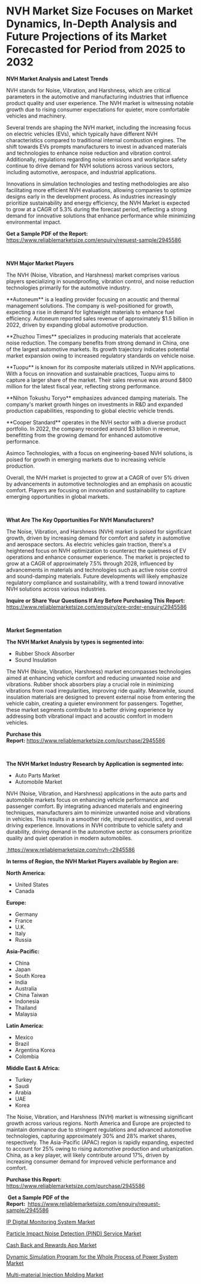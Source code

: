 <p><h1>NVH Market Size Focuses on Market Dynamics, In-Depth Analysis and Future Projections of its Market Forecasted for Period from 2025 to 2032</h1></p><p><strong>NVH Market Analysis and Latest Trends</strong></p>
<p><p>NVH stands for Noise, Vibration, and Harshness, which are critical parameters in the automotive and manufacturing industries that influence product quality and user experience. The NVH market is witnessing notable growth due to rising consumer expectations for quieter, more comfortable vehicles and machinery.</p><p>Several trends are shaping the NVH market, including the increasing focus on electric vehicles (EVs), which typically have different NVH characteristics compared to traditional internal combustion engines. The shift towards EVs prompts manufacturers to invest in advanced materials and technologies to enhance noise reduction and vibration control. Additionally, regulations regarding noise emissions and workplace safety continue to drive demand for NVH solutions across various sectors, including automotive, aerospace, and industrial applications.</p><p>Innovations in simulation technologies and testing methodologies are also facilitating more efficient NVH evaluations, allowing companies to optimize designs early in the development process. As industries increasingly prioritize sustainability and energy efficiency, the NVH Market is expected to grow at a CAGR of 5.3% during the forecast period, reflecting a strong demand for innovative solutions that enhance performance while minimizing environmental impact.</p></p>
<p><strong>Get a Sample PDF of the Report:&nbsp;</strong> <a href="https://www.reliablemarketsize.com/enquiry/request-sample/2945586?utm_campaign=2041&utm_medium=2&utm_source=Github&utm_content=ia&utm_term=11032025&utm_id=nvh">https://www.reliablemarketsize.com/enquiry/request-sample/2945586</a></p>
<p>&nbsp;</p>
<p><strong>NVH Major Market Players</strong></p>
<p><p>The NVH (Noise, Vibration, and Harshness) market comprises various players specializing in soundproofing, vibration control, and noise reduction technologies primarily for the automotive industry. </p><p>**Autoneum** is a leading provider focusing on acoustic and thermal management solutions. The company is well-positioned for growth, expecting a rise in demand for lightweight materials to enhance fuel efficiency. Autoneum reported sales revenue of approximately $1.5 billion in 2022, driven by expanding global automotive production.</p><p>**Zhuzhou Times** specializes in producing materials that accelerate noise reduction. The company benefits from strong demand in China, one of the largest automotive markets. Its growth trajectory indicates potential market expansion owing to increased regulatory standards on vehicle noise.</p><p>**Tuopu** is known for its composite materials utilized in NVH applications. With a focus on innovation and sustainable practices, Tuopu aims to capture a larger share of the market. Their sales revenue was around $800 million for the latest fiscal year, reflecting strong performance.</p><p>**Nihon Tokushu Toryo** emphasizes advanced damping materials. The company's market growth hinges on investments in R&D and expanded production capabilities, responding to global electric vehicle trends.</p><p>**Cooper Standard** operates in the NVH sector with a diverse product portfolio. In 2022, the company recorded around $3 billion in revenue, benefitting from the growing demand for enhanced automotive performance.</p><p>Asimco Technologies, with a focus on engineering-based NVH solutions, is poised for growth in emerging markets due to increasing vehicle production.</p><p>Overall, the NVH market is projected to grow at a CAGR of over 5% driven by advancements in automotive technologies and an emphasis on acoustic comfort. Players are focusing on innovation and sustainability to capture emerging opportunities in global markets.</p></p>
<p>&nbsp;</p>
<p><strong>What Are The Key Opportunities For NVH Manufacturers?</strong></p>
<p><p>The Noise, Vibration, and Harshness (NVH) market is poised for significant growth, driven by increasing demand for comfort and safety in automotive and aerospace sectors. As electric vehicles gain traction, there's a heightened focus on NVH optimization to counteract the quietness of EV operations and enhance consumer experience. The market is projected to grow at a CAGR of approximately 7.5% through 2028, influenced by advancements in materials and technologies such as active noise control and sound-damping materials. Future developments will likely emphasize regulatory compliance and sustainability, with a trend toward innovative NVH solutions across various industries.</p></p>
<p><strong>Inquire or Share Your Questions If Any Before Purchasing This Report:</strong> <a href="https://www.reliablemarketsize.com/enquiry/pre-order-enquiry/2945586?utm_campaign=2041&utm_medium=2&utm_source=Github&utm_content=ia&utm_term=11032025&utm_id=nvh">https://www.reliablemarketsize.com/enquiry/pre-order-enquiry/2945586</a></p>
<p>&nbsp;</p>
<p><strong>Market Segmentation</strong></p>
<p><strong>The NVH Market Analysis by types is segmented into:</strong></p>
<p><ul><li>Rubber Shock Absorber</li><li>Sound Insulation</li></ul></p>
<p><p>The NVH (Noise, Vibration, Harshness) market encompasses technologies aimed at enhancing vehicle comfort and reducing unwanted noise and vibrations. Rubber shock absorbers play a crucial role in minimizing vibrations from road irregularities, improving ride quality. Meanwhile, sound insulation materials are designed to prevent external noise from entering the vehicle cabin, creating a quieter environment for passengers. Together, these market segments contribute to a better driving experience by addressing both vibrational impact and acoustic comfort in modern vehicles.</p></p>
<p><strong>Purchase this Report:&nbsp;</strong><a href="https://www.reliablemarketsize.com/purchase/2945586?utm_campaign=2041&utm_medium=2&utm_source=Github&utm_content=ia&utm_term=11032025&utm_id=nvh">https://www.reliablemarketsize.com/purchase/2945586</a></p>
<p>&nbsp;</p>
<p><strong>The NVH Market Industry Research by Application is segmented into:</strong></p>
<p><ul><li>Auto Parts Market</li><li>Automobile Market</li></ul></p>
<p><p>NVH (Noise, Vibration, and Harshness) applications in the auto parts and automobile markets focus on enhancing vehicle performance and passenger comfort. By integrating advanced materials and engineering techniques, manufacturers aim to minimize unwanted noise and vibrations in vehicles. This results in a smoother ride, improved acoustics, and overall driving experience. Innovations in NVH contribute to vehicle safety and durability, driving demand in the automotive sector as consumers prioritize quality and quiet operation in modern automobiles.</p></p>
<p><a href="https://www.reliablemarketsize.com/nvh-r2945586?utm_campaign=2041&utm_medium=2&utm_source=Github&utm_content=ia&utm_term=11032025&utm_id=nvh">&nbsp;https://www.reliablemarketsize.com/nvh-r2945586</a></p>
<p><strong>In terms of Region, the NVH Market Players available by Region are:</strong></p>
<p>
    <p> <strong> North America: </strong>
        <ul>
            <li>United States</li>
            <li>Canada</li>
        </ul>
        </p> 
    <p> <strong> Europe: </strong>
        <ul>
            <li>Germany</li>
            <li>France</li>
            <li>U.K.</li>
            <li>Italy</li>
            <li>Russia</li>
        </ul>
        </p> 
    <p> <strong> Asia-Pacific: </strong>
        <ul>
            <li>China</li>
            <li>Japan</li>
            <li>South Korea</li>
            <li>India</li>
            <li>Australia</li>
            <li>China Taiwan</li>
            <li>Indonesia</li>
            <li>Thailand</li>
            <li>Malaysia</li>
        </ul>
        </p> 
    <p> <strong> Latin America: </strong>
        <ul>
            <li>Mexico</li>
            <li>Brazil</li>
            <li>Argentina Korea</li>
            <li>Colombia</li>
        </ul>
        </p> 
    <p> <strong> Middle East & Africa: </strong>
        <ul>
            <li>Turkey</li>
            <li>Saudi</li>
            <li>Arabia</li>
            <li>UAE</li>
            <li>Korea</li>
        </ul>
    </p>
    </p>
<p><p>The Noise, Vibration, and Harshness (NVH) market is witnessing significant growth across various regions. North America and Europe are projected to maintain dominance due to stringent regulations and advanced automotive technologies, capturing approximately 30% and 28% market shares, respectively. The Asia-Pacific (APAC) region is rapidly expanding, expected to account for 25% owing to rising automotive production and urbanization. China, as a key player, will likely contribute around 17%, driven by increasing consumer demand for improved vehicle performance and comfort.</p></p>
<p><strong>Purchase this Report: </strong><a href="https://www.reliablemarketsize.com/purchase/2945586?utm_campaign=2041&utm_medium=2&utm_source=Github&utm_content=ia&utm_term=11032025&utm_id=nvh">https://www.reliablemarketsize.com/purchase/2945586</a></p>
<p>&nbsp;<strong>Get a Sample PDF of the Report:&nbsp;&nbsp;</strong><a href="https://www.reliablemarketsize.com/enquiry/request-sample/2945586?utm_campaign=2041&utm_medium=2&utm_source=Github&utm_content=ia&utm_term=11032025&utm_id=nvh">https://www.reliablemarketsize.com/enquiry/request-sample/2945586</a></p>
<p><strong></strong></p>
<p><p><a href="https://github.com/jenevycachat/Market-Research-Report-List-1/blob/main/ip-digital-monitoring-system-market.md?utm_campaign=2041&utm_medium=2&utm_source=Github&utm_content=ia&utm_term=11032025&utm_id=nvh">IP Digital Monitoring System Market</a></p><p><a href="https://github.com/cobinaydin13/Market-Research-Report-List-1/blob/main/particle-impact-noise-detection-pind-service-market.md?utm_campaign=2041&utm_medium=2&utm_source=Github&utm_content=ia&utm_term=11032025&utm_id=nvh">Particle Impact Noise Detection (PIND) Service Market</a></p><p><a href="https://github.com/mehakmiamid1/Market-Research-Report-List-1/blob/main/cash-back-and-rewards-app-market.md?utm_campaign=2041&utm_medium=2&utm_source=Github&utm_content=ia&utm_term=11032025&utm_id=nvh">Cash Back and Rewards App Market</a></p><p><a href="https://github.com/zineubgoldie/Market-Research-Report-List-1/blob/main/dynamic-simulation-program-for-the-whole-process-of-power-system-market.md?utm_campaign=2041&utm_medium=2&utm_source=Github&utm_content=ia&utm_term=11032025&utm_id=nvh">Dynamic Simulation Program for the Whole Process of Power System Market</a></p><p><a href="https://github.com/cachaskluwe/Market-Research-Report-List-1/blob/main/multi-material-injection-molding-market.md?utm_campaign=2041&utm_medium=2&utm_source=Github&utm_content=ia&utm_term=11032025&utm_id=nvh">Multi-material Injection Molding Market</a></p></p>